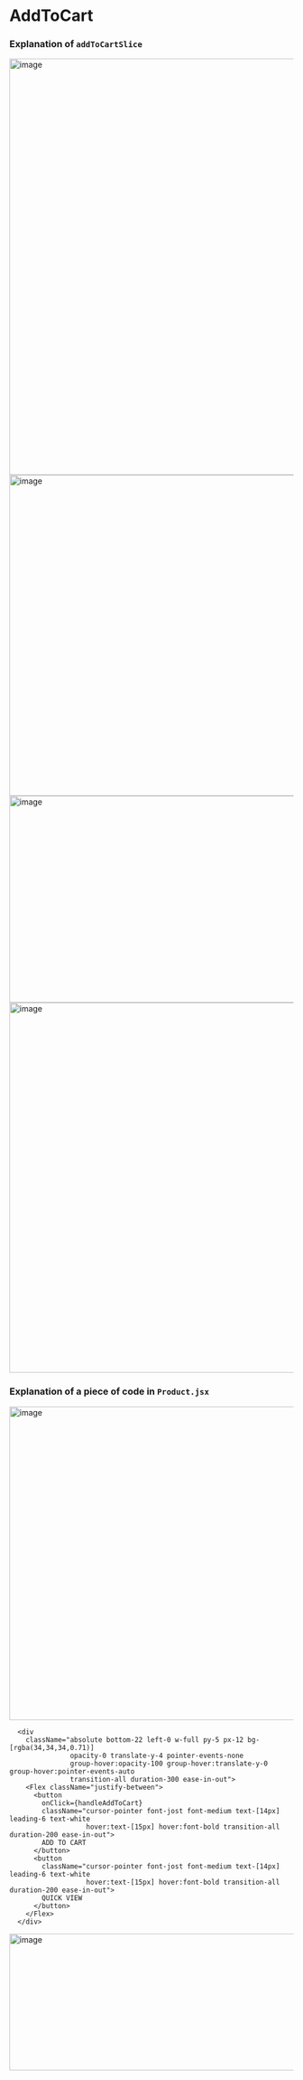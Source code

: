 # AddToCart
### Explanation of `addToCartSlice`
<img width="713" height="737" alt="image" src="https://github.com/user-attachments/assets/dd2735be-55ed-4115-abdf-9ba35acc31bf" />

<img width="778" height="568" alt="image" src="https://github.com/user-attachments/assets/68123642-293f-40da-b17e-13d5808698b3" />
<img width="784" height="366" alt="image" src="https://github.com/user-attachments/assets/33d995fb-e642-4edf-8ac5-f58c3e101a41" />
<img width="782" height="655" alt="image" src="https://github.com/user-attachments/assets/7db88e7e-68ad-41bb-8eee-cf286e3fff2b" />

### Explanation of a piece of code in `Product.jsx`
<img width="1098" height="555" alt="image" src="https://github.com/user-attachments/assets/db64e11c-f3ff-4abd-8d80-f7576fa5e48d" />

```
  <div
    className="absolute bottom-22 left-0 w-full py-5 px-12 bg-[rgba(34,34,34,0.71)]
               opacity-0 translate-y-4 pointer-events-none
               group-hover:opacity-100 group-hover:translate-y-0 group-hover:pointer-events-auto
               transition-all duration-300 ease-in-out">
    <Flex className="justify-between">
      <button
        onClick={handleAddToCart}
        className="cursor-pointer font-jost font-medium text-[14px] leading-6 text-white 
                   hover:text-[15px] hover:font-bold transition-all duration-200 ease-in-out">
        ADD TO CART
      </button>
      <button
        className="cursor-pointer font-jost font-medium text-[14px] leading-6 text-white 
                   hover:text-[15px] hover:font-bold transition-all duration-200 ease-in-out">
        QUICK VIEW
      </button>
    </Flex>
  </div>

```

<img width="764" height="242" alt="image" src="https://github.com/user-attachments/assets/d3eddf6c-dc20-4b93-a146-37b8f4c08b05" />

